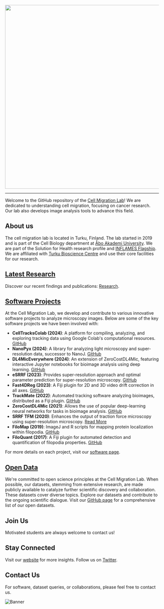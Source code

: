 <p align="center">
  <img src="https://github.com/CellMigrationLab/.github/blob/main/images/LabLogo.png" width="600" height="auto"/>
</p>

------------

Welcome to the GitHub repository of the [Cell Migration Lab](https://cellmig.org/)! We are dedicated to understanding cell migration, focusing on cancer research. Our lab also develops image analysis tools to advance this field.

## About us
The cell migration lab is located in Turku, Finland. The lab started in 2019 and is part of the Cell Biology department at [Åbo Akademi University](https://www.abo.fi/en/). We are part of the Solution for Health research profile and [INFLAMES Flagship](https://inflames.utu.fi/). We are affiliated with [Turku Bioscience Centre](https://bioscience.fi/) and use their core facilities for our research.

## [Latest Research](https://cellmig.org/featured-research/)
Discover our recent findings and publications: [Research](https://cellmig.org/featured-research/).


## [Software Projects](https://cellmig.org/software/)

At the Cell Migration Lab, we develop and contribute to various innovative software projects to analyze microscopy images. Below are some of the key software projects we have been involved with:

- **CellTracksColab (2024)**: A platform for compiling, analyzing, and exploring tracking data using Google Colab's computational resources. [GitHub](https://github.com/guijacquemet/CellTracksColab)
- **NanoPyx (2024)**: A library for analyzing light microscopy and super-resolution data, successor to NanoJ. [GitHub](https://github.com/HenriquesLab/NanoPyx)
- **DL4MicEverywhere (2024)**: An extension of ZeroCostDL4Mic, featuring interactive Jupyter notebooks for bioimage analysis using deep learning. [GitHub](https://github.com/HenriquesLab/DL4MicEverywhere)
- **eSRRF (2023)**: Provides super-resolution approach and optimal parameter prediction for super-resolution microscopy. [GitHub](https://github.com/HenriquesLab/NanoJ-eSRRF)
- **Fast4DReg (2023)**: A Fiji plugin for 2D and 3D video drift correction in all axes. [GitHub](https://github.com/guijacquemet/Fast4DReg)
- **TrackMate (2022)**: Automated tracking software analyzing bioimages, distributed as a Fiji plugin. [GitHub](https://github.com/trackmate-sc/TrackMate)
- **ZeroCostDL4Mic (2021)**: Allows the use of popular deep-learning neural networks for tasks in bioimage analysis. [GitHub](https://github.com/HenriquesLab/ZeroCostDL4Mic)
- **SRRF TFM (2020)**: Enhances the output of traction force microscopy using super-resolution microscopy. [Read More](https://pubs.acs.org/doi/abs/10.1021/acsnano.9b07628)
- **FiloMap (2019)**: ImageJ and R scripts for mapping protein localization within filopodia. [GitHub](https://github.com/guijacquemet/FiloMAP)
- **FiloQuant (2017)**: A Fiji plugin for automated detection and quantification of filopodia properties. [GitHub](https://github.com/guijacquemet/FiloQuant)

For more details on each project, visit our [software page](https://cellmig.org/software/).

## [Open Data](https://github.com/CellMigrationLab/CellMigrationLab_Datasets)
We're committed to open science principles at the Cell Migration Lab. When possible, our datasets, stemming from extensive research, are made publicly available to catalyze further scientific discovery and collaboration. These datasets cover diverse topics. Explore our datasets and contribute to the ongoing scientific dialogue. Visit our [GitHub page](https://github.com/CellMigrationLab/CellMigrationLab_Datasets) for a comprehensive list of our open datasets.

## Join Us
Motivated students are always welcome to contact us!

## Stay Connected
Visit our [website](https://cellmig.org/) for more insights. Follow us on [Twitter](https://twitter.com/guijacquemet).

## Contact Us
For software, dataset queries, or collaborations, please feel free to contact us.

![Banner](https://github.com/CellMigrationLab/.github/blob/main/images/banner.png)
